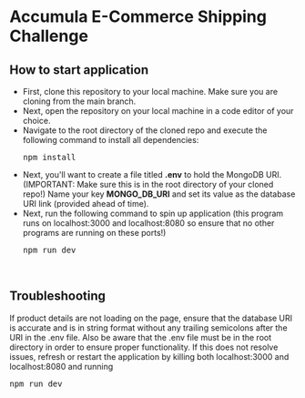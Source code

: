 <div>
    <h1>Accumula E-Commerce Shipping Challenge</h1>
    <h2>How to start application</h2>
    <ul>
        <li>
        First, clone this repository to your local machine. Make sure you are cloning from the main branch. 
        </li>
        <li>
        Next, open the repository on your local machine in a code editor of your choice. 
        </li>
        <li>
        Navigate to the root directory of the cloned repo and execute the following command to install all dependencies: 
        <pre>npm install</pre>
        </li>
        <li>
        Next, you'll want to create a file titled <b>.env</b> to hold the MongoDB URI. (IMPORTANT: Make sure this is in the root directory of your cloned repo!) Name your key <b>MONGO_DB_URI</b> and set its value as the database URI link (provided ahead of time).
        </li>
        <li>
        Next, run the following command to spin up application (this program runs on localhost:3000 and localhost:8080 so ensure that no other programs are running on these ports!)
        <pre>npm run dev</pre>
        </li>
    </ul>
<br>
    <h2>Troubleshooting</h2>
    <p>If product details are not loading on the page, ensure that the database URI is accurate and is in string format without any trailing semicolons after the URI in the .env file. Also be aware that the .env file must be in the root directory in order to ensure proper functionality. If this does not resolve issues, refresh or restart the application by killing both localhost:3000 and localhost:8080 and running 
    <pre>npm run dev</pre>
    </p>
</div>
